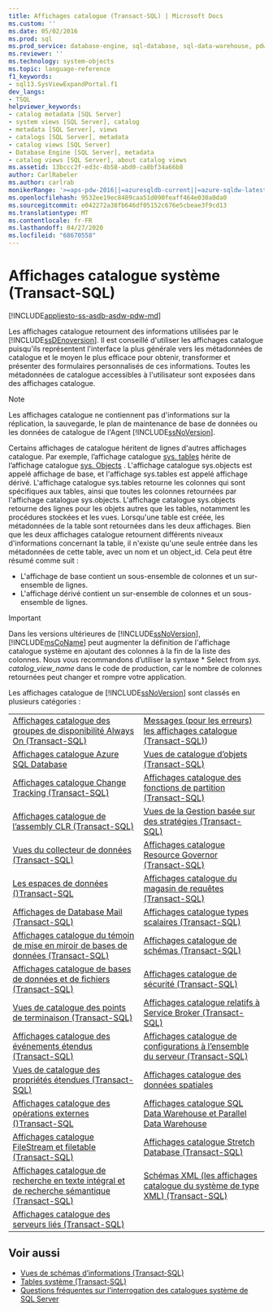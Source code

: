```yaml
---
title: Affichages catalogue (Transact-SQL) | Microsoft Docs
ms.custom: ''
ms.date: 05/02/2016
ms.prod: sql
ms.prod_service: database-engine, sql-database, sql-data-warehouse, pdw
ms.reviewer: ''
ms.technology: system-objects
ms.topic: language-reference
f1_keywords:
- sql13.SysViewExpandPortal.f1
dev_langs:
- TSQL
helpviewer_keywords:
- catalog metadata [SQL Server]
- system views [SQL Server], catalog
- metadata [SQL Server], views
- catalogs [SQL Server], metadata
- catalog views [SQL Server]
- Database Engine [SQL Server], metadata
- catalog views [SQL Server], about catalog views
ms.assetid: 13bccc2f-ed3c-4b58-abd0-ca8bf34a66b8
author: CarlRabeler
ms.author: carlrab
monikerRange: '>=aps-pdw-2016||=azuresqldb-current||=azure-sqldw-latest||>=sql-server-2016||=sqlallproducts-allversions||>=sql-server-linux-2017||=azuresqldb-mi-current'
ms.openlocfilehash: 9532ee19ec8489caa51d090feaff464e030a0da0
ms.sourcegitcommit: e042272a38fb646df05152c676e5cbeae3f9cd13
ms.translationtype: MT
ms.contentlocale: fr-FR
ms.lasthandoff: 04/27/2020
ms.locfileid: "68670558"
---
```

# <a name="system-catalog-views-transact-sql"></a>Affichages catalogue système (Transact-SQL)

[!INCLUDE[appliesto-ss-asdb-asdw-pdw-md](../../includes/appliesto-ss-asdb-asdw-pdw-md.md)]

Les affichages catalogue retournent des informations utilisées par le [!INCLUDE[ssDEnoversion](../../includes/ssdenoversion-md.md)]. Il est conseillé d'utiliser les affichages catalogue puisqu'ils représentent l'interface la plus générale vers les métadonnées de catalogue et le moyen le plus efficace pour obtenir, transformer et présenter des formulaires personnalisés de ces informations. Toutes les métadonnées de catalogue accessibles à l'utilisateur sont exposées dans des affichages catalogue.

> [!NOTE]
> Les affichages catalogue ne contiennent pas d'informations sur la réplication, la sauvegarde, le plan de maintenance de base de données ou les données de catalogue de l'Agent [!INCLUDE[ssNoVersion](../../includes/ssnoversion-md.md)].

 Certains affichages de catalogue héritent de lignes d'autres affichages catalogue. Par exemple, l’affichage catalogue [sys. tables](../../relational-databases/system-catalog-views/sys-tables-transact-sql.md) hérite de l’affichage catalogue [sys. Objects](../../relational-databases/system-catalog-views/sys-objects-transact-sql.md) . L'affichage catalogue sys.objects est appelé affichage de base, et l'affichage sys.tables est appelé affichage dérivé. L'affichage catalogue sys.tables retourne les colonnes qui sont spécifiques aux tables, ainsi que toutes les colonnes retournées par l'affichage catalogue sys.objects. L'affichage catalogue sys.objects retourne des lignes pour les objets autres que les tables, notamment les procédures stockées et les vues. Lorsqu'une table est créée, les métadonnées de la table sont retournées dans les deux affichages. Bien que les deux affichages catalogue retournent différents niveaux d'informations concernant la table, il n'existe qu'une seule entrée dans les métadonnées de cette table, avec un nom et un object_id. Cela peut être résumé comme suit :

- L'affichage de base contient un sous-ensemble de colonnes et un sur-ensemble de lignes.
- L'affichage dérivé contient un sur-ensemble de colonnes et un sous-ensemble de lignes.

> [!IMPORTANT]
> Dans les versions ultérieures de [!INCLUDE[ssNoVersion](../../includes/ssnoversion-md.md)], [!INCLUDE[msCoName](../../includes/msconame-md.md)] peut augmenter la définition de l'affichage catalogue système en ajoutant des colonnes à la fin de la liste des colonnes. Nous vous recommandons d’utiliser la syntaxe \* Select from *sys. catalog_view_name* dans le code de production, car le nombre de colonnes retournées peut changer et rompre votre application.

Les affichages catalogue de [!INCLUDE[ssNoVersion](../../includes/ssnoversion-md.md)] sont classés en plusieurs catégories :

|||
|-|-|
|[Affichages catalogue des groupes de disponibilité Always On &#40;Transact-SQL&#41;](../../relational-databases/system-catalog-views/always-on-availability-groups-catalog-views-transact-sql.md)|[Messages &#40;pour les erreurs&#41; les affichages catalogue &#40;Transact-SQL&#41;](../system-catalog-views/messages-for-errors-catalog-views-sys-messages.md))|
|[Affichages catalogue Azure SQL Database](../../relational-databases/system-catalog-views/azure-sql-database-catalog-views.md)|[Vues de catalogue d’objets &#40;Transact-SQL&#41;](../../relational-databases/system-catalog-views/object-catalog-views-transact-sql.md)|
|[Affichages catalogue Change Tracking &#40;Transact-SQL&#41;](../system-catalog-views/change-tracking-catalog-views-sys-change-tracking-databases.md)|[Affichages catalogue des fonctions de partition &#40;Transact-SQL&#41;](../../relational-databases/system-catalog-views/partition-function-catalog-views-transact-sql.md)|
|[Affichages catalogue de l’assembly CLR &#40;Transact-SQL&#41;](../../relational-databases/system-catalog-views/clr-assembly-catalog-views-transact-sql.md)|[Vues de la Gestion basée sur des stratégies &#40;Transact-SQL&#41;](../../relational-databases/system-catalog-views/policy-based-management-views-transact-sql.md)|
|[Vues du collecteur de données &#40;Transact-SQL&#41;](../../relational-databases/system-catalog-views/data-collector-views-transact-sql.md)|[Affichages catalogue Resource Governor &#40;Transact-SQL&#41;](../../relational-databases/system-catalog-views/resource-governor-catalog-views-transact-sql.md)|
|[Les espaces de données &#40;&#41;Transact-SQL](../../relational-databases/system-catalog-views/data-spaces-transact-sql.md)|[Affichages catalogue du magasin de requêtes &#40;Transact-SQL&#41;](../../relational-databases/system-catalog-views/query-store-catalog-views-transact-sql.md)|
|[Affichages de Database Mail &#40;Transact-SQL&#41;](../../relational-databases/system-catalog-views/database-mail-views-transact-sql.md)|[Affichages catalogue types scalaires &#40;Transact-SQL&#41;](../../relational-databases/system-catalog-views/scalar-types-catalog-views-transact-sql.md)|
|[Affichages catalogue du témoin de mise en miroir de bases de données &#40;Transact-SQL&#41;](../system-catalog-views/database-mirroring-witness-catalog-views-sys-database-mirroring-witnesses.md)|[Affichages catalogue de schémas &#40;Transact-SQL&#41;](../system-catalog-views/schemas-catalog-views-sys-schemas.md)|
|[Affichages catalogue de bases de données et de fichiers &#40;Transact-SQL&#41;](../../relational-databases/system-catalog-views/databases-and-files-catalog-views-transact-sql.md)|[Affichages catalogue de sécurité &#40;Transact-SQL&#41;](../../relational-databases/system-catalog-views/security-catalog-views-transact-sql.md)|
|[Vues de catalogue des points de terminaison &#40;Transact-SQL&#41;](../../relational-databases/system-catalog-views/endpoints-catalog-views-transact-sql.md)|[Affichages catalogue relatifs à Service Broker &#40;Transact-SQL&#41;](../../relational-databases/system-catalog-views/service-broker-catalog-views-transact-sql.md)|
|[Affichages catalogue des événements étendus &#40;Transact-SQL&#41;](../../relational-databases/system-catalog-views/extended-events-catalog-views-transact-sql.md)|[Affichages catalogue de configurations à l’ensemble du serveur &#40;Transact-SQL&#41;](../../relational-databases/system-catalog-views/server-wide-configuration-catalog-views-transact-sql.md)|
|[Vues de catalogue des propriétés étendues &#40;Transact-SQL&#41;](../system-catalog-views/extended-properties-catalog-views-sys-extended-properties.md)|[Affichages catalogue des données spatiales](../../relational-databases/system-catalog-views/spatial-data-catalog-views.md)|
|[Affichages catalogue des opérations externes &#40;&#41;Transact-SQL](../../relational-databases/system-catalog-views/external-operations-catalog-views-transact-sql.md)|[Affichages catalogue SQL Data Warehouse et Parallel Data Warehouse](../../relational-databases/system-catalog-views/sql-data-warehouse-and-parallel-data-warehouse-catalog-views.md)|
|[Affichages catalogue FileStream et filetable &#40;Transact-SQL&#41;](../../relational-databases/system-catalog-views/filestream-and-filetable-catalog-views-transact-sql.md)|[Affichages catalogue Stretch Database &#40;Transact-SQL&#41;](../system-catalog-views/stretch-database-catalog-views-sys-remote-data-archive-databases.md)|
|[Affichages catalogue de recherche en texte intégral et de recherche sémantique &#40;Transact-SQL&#41;](../../relational-databases/system-catalog-views/full-text-search-and-semantic-search-catalog-views-transact-sql.md)|[Schémas XML &#40;les affichages catalogue du système de type XML&#41; &#40;Transact-SQL&#41;](../../relational-databases/system-catalog-views/xml-schemas-xml-type-system-catalog-views-transact-sql.md)|
|[Affichages catalogue des serveurs liés &#40;Transact-SQL&#41;](../../relational-databases/system-catalog-views/linked-servers-catalog-views-transact-sql.md)||

## <a name="see-also"></a>Voir aussi

- [Vues de schémas d’informations &#40;Transact-SQL&#41;](../../relational-databases/system-information-schema-views/system-information-schema-views-transact-sql.md)
- [Tables système &#40;Transact-SQL&#41;](../../relational-databases/system-tables/system-tables-transact-sql.md)
- [Questions fréquentes sur l'interrogation des catalogues système de SQL Server](../../relational-databases/system-catalog-views/querying-the-sql-server-system-catalog-faq.md)
